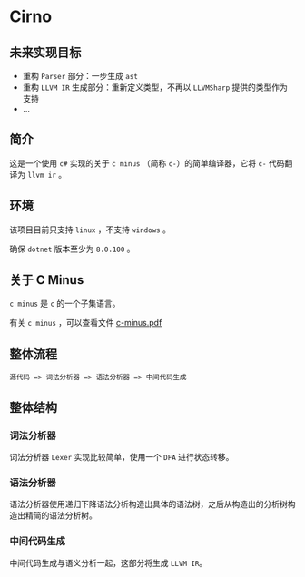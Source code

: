 # Cirno

## 未来实现目标

- 重构 `Parser` 部分：一步生成 `ast`
- 重构 `LLVM IR` 生成部分：重新定义类型，不再以 `LLVMSharp` 提供的类型作为支持
- ...

## 简介

这是一个使用 `c#` 实现的关于  `c minus` （简称 `c-`）的简单编译器，它将 `c-` 代码翻译为 `llvm ir` 。

## 环境

该项目目前只支持 `linux` ，不支持 `windows` 。

确保 `dotnet` 版本至少为 `8.0.100` 。

## 关于 C Minus

`c minus` 是 `c` 的一个子集语言。

有关 `c minus` ，可以查看文件 [c-minus.pdf](c-minus.pdf)

## 整体流程

```text
源代码 => 词法分析器 => 语法分析器 => 中间代码生成
```

## 整体结构

### 词法分析器

词法分析器 `Lexer` 实现比较简单，使用一个 `DFA` 进行状态转移。

### 语法分析器

语法分析器使用递归下降语法分析构造出具体的语法树，之后从构造出的分析树构造出精简的语法分析树。

### 中间代码生成

中间代码生成与语义分析一起，这部分将生成 `LLVM IR`。
